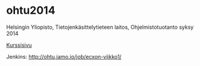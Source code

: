 ohtu2014
========

Helsingin Yliopisto, Tietojenkäsittelytieteen laitos, Ohjelmistotuotanto syksy 2014 

[Kurssisivu](https://github.com/hy-tktl/ohtu2014/wiki)

Jenkins: http://ohtu.jamo.io/job/ecxon-viikko1/